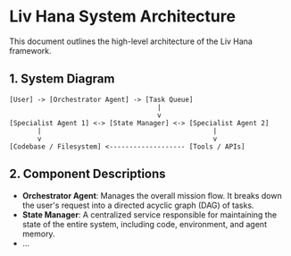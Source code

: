 # Liv Hana System Architecture

This document outlines the high-level architecture of the Liv Hana framework.

## 1. System Diagram

```
[User] -> [Orchestrator Agent] -> [Task Queue]
                                     |
                                     v
[Specialist Agent 1] <-> [State Manager] <-> [Specialist Agent 2]
       |                                           |
       v                                           v
[Codebase / Filesystem] <------------------- [Tools / APIs]
```

## 2. Component Descriptions

- **Orchestrator Agent**: Manages the overall mission flow. It breaks down the user's request into a directed acyclic graph (DAG) of tasks.
- **State Manager**: A centralized service responsible for maintaining the state of the entire system, including code, environment, and agent memory.
- ...